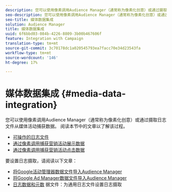 ```yaml
---
description: 您可以使用像素调用Audience Manager（通常称为像素化创意）或通过摄取日志文件从媒体活动捕获数据。
seo-description: 您可以使用像素调用Audience Manager（通常称为像素化创意）或通过摄取日志文件从媒体活动捕获数据。
seo-title: 媒体数据集成
solution: Audience Manager
title: 媒体数据集成
uuid: 6f6bbd03-084b-4226-8809-3b00b467606f
feature: Integration with Campaign
translation-type: tm+mt
source-git-commit: 3c70178dc1a020545793ea7facc70e34d23543fa
workflow-type: tm+mt
source-wordcount: '146'
ht-degree: 17%

---
```



# 媒体数据集成 {#media-data-integration}

您可以使用像素调用Audience Manager（通常称为像素化创意）或通过摄取日志文件从媒体活动捕获数据。 阅读本节中的文章以了解该过程。

<!-- c_camp_data_int.xml -->

* [可操作的日志文件](/help/using/integration/media-data-integration/actionable-log-files.md)
* [通过像素调用捕获营销活动展示数据](/help/using/integration/media-data-integration/impression-data-pixels.md)
* [通过像素调用捕获营销活动点击数据](/help/using/integration/media-data-integration/click-data-pixels.md)

要设置日志摄取，请阅读以下文章：

* [将Google活动管理器数据文件导入Audience Manager](/help/using/reporting/audience-optimization-reports/aor-advertisers/import-dcm.md)
* [将Google Ad Manager数据文件导入Audience Manager  ](/help/using/reporting/audience-optimization-reports/aor-publishers/import-dfp.md)
* [日志数据和元数](/help/using/reporting/audience-optimization-reports/metadata-files-intro/metadata-files-intro.md) 据文件：为通用日志文件设置日志摄取
